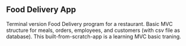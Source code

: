 Food Delivery App
------------------

Terminal version Food Delivery program for a restaurant. Basic MVC structure for meals, orders, employees, and customers (with csv file as database). This built-from-scratch-app is a learning MVC basic traning. 

